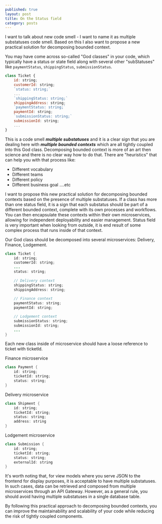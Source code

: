 ```yaml
---
published: true
layout: post
title: On the Status field
category: posts
---
```


I want to talk about new code smell - I want to name it as multiple substatuses code smell. Based on this I also want to propose a new practical solution for decomposing bounded context.

You may have come across so-called "God classes" in your code, which typically have a status or state field along with several other "subStatuses" like `paymentStatus`, `shippingStatus`, `submissionStatus`.

```js
class Ticket {
    id: string;
    customerId: string;
    `status: string;`
    ...
    `shippingStatus: string;`
    shippingAddress: string;
    `paymentStatus: string;`
    paymentId: string;
    `submissionStatus: string;`
    submissionId: string;
    ...
}
```

This is a code smell ***multiple substatuses*** and it is a clear sign that you are dealing here with ***multiple bounded contexts*** which are all tightly coupled into this God class. Decomposing bounded context is more of an art then science and there is no clear way how to do that. There are "heuristics" that can help you with that process like:

- Different vocabulary
- Different teams
- Different policy
- Different business goal
....etc

I want to propose this new practical solution for decomposing bounded contexts based on the presence of multiple substatuses. If a class has more than one status field, it is a sign that each substatus should be part of a different bounded context, complete with its own processes and workflows. You can then encapsulate these contexts within their own microservices, allowing for independent deployability and easier management. Status field is very important when looking from outside, it is end result of some complex process that runs inside of that context.

Our God class should be decomposed into several microservices: Delivery, Finance, Lodgement.
```java
class Ticket {
    id: string;
    customerId: string;
    ...
    status: string;
    
    // Delivery context
    shippingStatus: string;
    shippingAddress: string;
    
    // Finance context
    paymentStatus: string;
    paymentId: string;

    // Lodgement context
    submissionStatus: string;
    submissionId: string;
    ...
}
```

Each new class inside of microservice should have a loose reference to ticket with ticketId.

Finance microservice
```java
class Payment {
    id: string;
    ticketId: string;
    status: string;
}
```



Delivery microservice

```java
class Shipment {
    id: string;
    ticketId: string;
    status: string;
    address: string
}
```



Lodgement microservice

```java 
class Submission {
    id: string;
    ticketId: string;
    status: string;
    externalId: string
}
```

It's worth noting that, for view models where you serve JSON to the frontend for display purposes, it is acceptable to have multiple substatuses. In such cases, data can be retrieved and composed from multiple microservices through an API Gateway. However, as a general rule, you should avoid having multiple substatuses in a single database table.

By following this practical approach to decomposing bounded contexts, you can improve the maintainability and scalability of your code while reducing the risk of tightly coupled components.